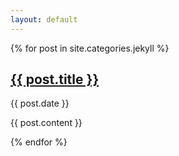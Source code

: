 ```yaml
---
layout: default
---
```


{% for post in site.categories.jekyll %}

<div class="blog-post">
            <h2 class="blog-post-title"><a href="{{ post.url|prepend: site.baseurl }}">{{ post.title }}</a></h2>
            <p class="blog-post-meta">{{ post.date }}</p>
            {{ post.content  }}

 </div>

{% endfor %}
